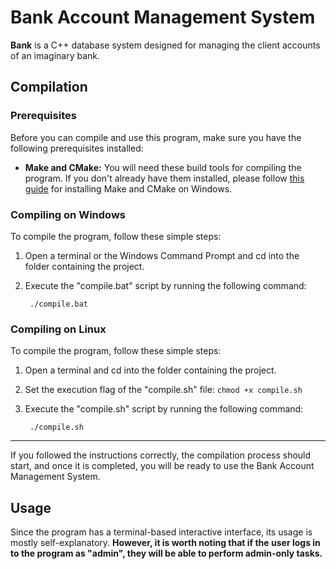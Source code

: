 # Bank Account Management System

**Bank** is a C++ database system designed for managing the client accounts of an imaginary bank.

## Compilation

### Prerequisites
Before you can compile and use this program, make sure you have the following prerequisites installed:

* **Make and CMake:** You will need these build tools for compiling the program. If you don't already have them installed, please follow [this guide](../../../MAKE_CMAKE_INSTALL.md) for installing Make and CMake on Windows.

### Compiling on Windows
To compile the program, follow these simple steps:

1. Open a terminal or the Windows Command Prompt and cd into the folder containing the project.

2. Execute the "compile.bat" script by running the following command:

        ./compile.bat

### Compiling on Linux
To compile the program, follow these simple steps:

1. Open a terminal and cd into the folder containing the project.

2. Set the execution flag of the "compile.sh" file: `chmod +x compile.sh`

3. Execute the "compile.sh" script by running the following command:
    
        ./compile.sh

<hr>

If you followed the instructions correctly, the compilation process should start, and once it is completed, you will be ready to use the Bank Account Management System.

## Usage
Since the program has a terminal-based interactive interface, its usage is mostly self-explanatory. **However, it is worth noting that if the user logs in to the program as "admin", they will be able to perform admin-only tasks.**
